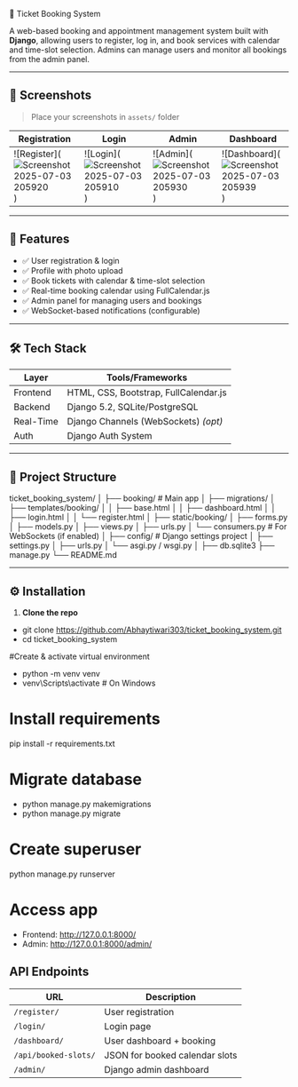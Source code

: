 🎫 Ticket Booking System

A web-based booking and appointment management system built with **Django**, allowing users to register, log in, and book services with calendar and time-slot selection. Admins can manage users and monitor all bookings from the admin panel.

---

## 📸 Screenshots

> Place your screenshots in `assets/` folder

| Registration | Login | Admin | Dashboard |
|--------------|-------|-------|-----------|
| ![Register](![Screenshot 2025-07-03 205920](https://github.com/user-attachments/assets/2aab7cc6-8577-4ddf-8cb2-9a89dfe22f4b)) |![Login](![Screenshot 2025-07-03 205910](https://github.com/user-attachments/assets/d242c24e-2cc0-4b91-839d-01566ce4c444)) |![Admin](![Screenshot 2025-07-03 205930](https://github.com/user-attachments/assets/6a689458-2f73-4bd4-8896-4f484dd69baf)) |![Dashboard](![Screenshot 2025-07-03 205939](https://github.com/user-attachments/assets/c45a6229-3c46-46fb-a6ac-9217eece31e2)) |

---

## 🚀 Features

- ✅ User registration & login
- ✅ Profile with photo upload
- ✅ Book tickets with calendar & time-slot selection
- ✅ Real-time booking calendar using FullCalendar.js
- ✅ Admin panel for managing users and bookings
- ✅ WebSocket-based notifications (configurable)

---

## 🛠️ Tech Stack

| Layer       | Tools/Frameworks                     |
|-------------|--------------------------------------|
| Frontend    | HTML, CSS, Bootstrap, FullCalendar.js|
| Backend     | Django 5.2, SQLite/PostgreSQL         |
| Real-Time   | Django Channels (WebSockets) *(opt)* |
| Auth        | Django Auth System                   |

---

## 📁 Project Structure
ticket_booking_system/
│
├── booking/ # Main app
│ ├── migrations/
│ ├── templates/booking/
│ │ ├── base.html
│ │ ├── dashboard.html
│ │ ├── login.html
│ │ └── register.html
│ ├── static/booking/
│ ├── forms.py
│ ├── models.py
│ ├── views.py
│ ├── urls.py
│ └── consumers.py # For WebSockets (if enabled)
│
├── config/ # Django settings project
│ ├── settings.py
│ ├── urls.py
│ └── asgi.py / wsgi.py
│
├── db.sqlite3
├── manage.py
└── README.md


---

## ⚙️ Installation

1. **Clone the repo**
- git clone https://github.com/Abhaytiwari303/ticket_booking_system.git
- cd ticket_booking_system

#Create & activate virtual environment
- python -m venv venv
- venv\Scripts\activate   # On Windows

#  Install requirements
pip install -r requirements.txt

# Migrate database
- python manage.py makemigrations
- python manage.py migrate

# Create superuser
python manage.py runserver

# Access app
- Frontend: http://127.0.0.1:8000/
- Admin:    http://127.0.0.1:8000/admin/

## API Endpoints
| URL                  | Description                    |
| -------------------- | ------------------------------ |
| `/register/`         | User registration              |
| `/login/`            | Login page                     |
| `/dashboard/`        | User dashboard + booking       |
| `/api/booked-slots/` | JSON for booked calendar slots |
| `/admin/`            | Django admin dashboard         |



